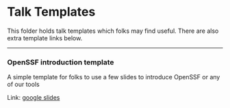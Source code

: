 # Talk Templates

This folder holds talk templates which folks may find useful. There are also extra template links below.

---

### OpenSSF introduction template

A simple template for folks to use a few slides to introduce OpenSSF or any of our tools

Link: [google slides](https://docs.google.com/presentation/d/1tNTIW0Kpo22b1N6HLRYj84G372H-nMHRQXBUw5AFFyM/edit?usp=sharing)
